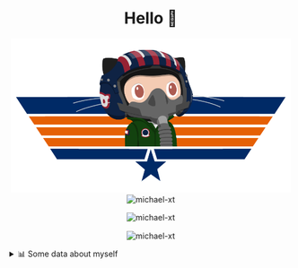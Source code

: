 <h1 align="center">Hello 👋</h1>


<p align="center"><img src="https://raw.githubusercontent.com/Michael-xT/Michael-xT/main/.github/topguntocat.png" width=500>
 <br>
<img src="https://komarev.com/ghpvc/?username=michael-xt&style=for-the-badge" alt="michael-xt" /> 
</p>

<p align="center"><img align="center" src="https://github-readme-stats.vercel.app/api/top-langs/?username=michael-xt&layout=compact&theme=dark&show_icons=true" alt="michael-xt" /></p>
<p align="center"><img align="center" src="https://github-readme-stats.vercel.app/api?username=michael-xt&show_icons=true&theme=dark&show_icons=true" alt="michael-xt" /></p>

<details align="left"><summary>📊 Some data about myself</summary>
<p>

<!--START_SECTION:waka-->
![Code Time](http://img.shields.io/badge/Code%20Time-773%20hrs%2010%20mins-blue)

**🐱 My GitHub Data** 

> 📦 4.0 MB Used in GitHub's Storage 
 > 
> 🏆 10 Contributions in the Year 2023
 > 
> 🚫 Not Opted to Hire
 > 
> 📜 12 Public Repositories 
 > 
> 🔑 27 Private Repositories 
 > 
📅 **I'm Most Productive on Thursday** 

```text
Monday                   136 commits         ████░░░░░░░░░░░░░░░░░░░░░   16.33 % 
Tuesday                  129 commits         ████░░░░░░░░░░░░░░░░░░░░░   15.49 % 
Wednesday                109 commits         ███░░░░░░░░░░░░░░░░░░░░░░   13.09 % 
Thursday                 187 commits         ██████░░░░░░░░░░░░░░░░░░░   22.45 % 
Friday                   73 commits          ██░░░░░░░░░░░░░░░░░░░░░░░   08.76 % 
Saturday                 102 commits         ███░░░░░░░░░░░░░░░░░░░░░░   12.24 % 
Sunday                   97 commits          ███░░░░░░░░░░░░░░░░░░░░░░   11.64 % 
```


📊 **This Week I Spent My Time On** 

```text
🕑︎ Time Zone: Europe/Bucharest

🔥 Editors: 
VS Code                  13 hrs 33 mins      ████████████████████████░   94.15 % 
Visual Studio            50 mins             █░░░░░░░░░░░░░░░░░░░░░░░░   05.85 % 

💻 Operating System: 
Windows                  14 hrs 24 mins      █████████████████████████   100.00 % 
```

**Timeline**

![Lines of Code chart](https://raw.githubusercontent.com/Michael-xT/Michael-xT/main/assets/bar_graph.png)


 Last Updated on 14/04/2023 20:58:52 UTC
<!--END_SECTION:waka-->
</p>
